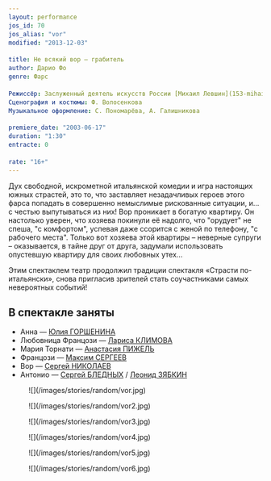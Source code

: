 ```yaml
---
layout: performance
jos_id: 70
jos_alias: "vor"
modified: "2013-12-03"

title: Не всякий вор — грабитель
author: Дарио Фо
genre: Фарс

Режиссёр: Заслуженный деятель искусств России [Михаил Левшин](153-mihail-levshin.html)
Сценография и костюмы: Ф. Волосенкова
Музыкальное оформление: С. Пономарёва, А. Галишникова

premiere_date: "2003-06-17"
duration: "1:30"
entracte: 0

rate: "16+"
---
```


Дух свободной, искрометной итальянской комедии и игра настоящих южных страстей, это то, что заставляет незадачливых героев этого фарса попадать в совершенно немыслимые рискованные ситуации, и… с честью выпутываться из них! Вор проникает в богатую квартиру. Он настолько уверен, что хозяева покинули её надолго, что "орудует" не спеша, "с комфортом", успевая даже ссорится с женой по телефону, "с рабочего места". Только вот хозяева этой квартиры – неверные супруги – оказывается, в тайне друг от друга, задумали использовать опустевшую квартиру для своих любовных утех…

Этим спектаклем театр продолжил традиции спектакля «Страсти по-итальянски», снова пригласив зрителей стать соучастниками самых невероятных событий!


## В спектакле заняты

- Анна — [Юлия ГОРШЕНИНА](49-ylia-gorshenina.html)
- Любовница Францози — [Лариса КЛИМОВА](65-larisa-klimova.html)
- Мария Торнати — [Анастасия ПИЖЕЛЬ](64-asia-pigel-sergeevna.html)
- Францози — [Максим СЕРГЕЕВ](57-maxsim-sergeev.html)
- Вор — [Сергей НИКОЛАЕВ](52-sergei-nikolaev.html)
- Антонио — [Сергей БЛЕДНЫХ](24-blednyh-sergej.html) / [Леонид ЗЯБКИН](67-leonid-zabkin.html)

<figure>
![](/images/stories/random/vor.jpg)
</figure>

<figure>
![](/images/stories/random/vor2.jpg)
</figure>

<figure>
![](/images/stories/random/vor3.jpg)
</figure>

<figure>
![](/images/stories/random/vor4.jpg)
</figure>

<figure>
![](/images/stories/random/vor5.jpg)
</figure>

<figure>
![](/images/stories/random/vor6.jpg)
</figure>